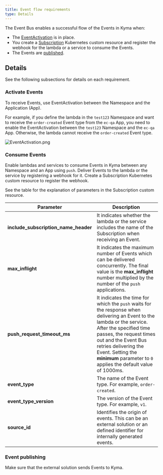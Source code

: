 ```yaml
---
title: Event flow requirements
type: Details
---
```


The Event Bus enables a successful flow of the Events in Kyma when:

- The [EventActivation](#details-event-flow-requirements-activate-events) is in place.
- You create a [Subscription](#details-event-flow-requirements-consume-events) Kubernetes custom resource and register the webhook for the lambda or a service to consume the Events.
- The Events are [published](#details-event-flow-requirements-event-publishing).

## Details

See the following subsections for details on each requirement.

### Activate Events

To receive Events, use EventActivation between the Namespace and the Application (App).

For example, if you define the lambda in the `test123` Namespace and want to receive the `order-created` Event type from the `ec-qa` App, you need to enable the EventActivation between the `test123` Namespace and the `ec-qa` App. Otherwise, the lambda cannot receive the `order-created` Event type.

![EventActivation.png](./assets/event-activation.png)

### Consume Events

Enable lambdas and services to consume Events in Kyma between any Namespace and an App using `push`. Deliver Events to the lambda or the service by registering a webhook for it. Create a Subscription Kubernetes custom resource to register the webhook.

See the table for the explanation of parameters in the Subscription custom resource.

| Parameter | Description |
|----------------|------|
| **include_subscription_name_header** | It indicates whether the lambda or the service includes the name of the Subscription when receiving an Event. |
| **max_inflight** | It indicates the maximum number of Events which can be delivered concurrently. The final value is the **max_inflight** number multiplied by the number of the `push` applications. |
| **push_request_timeout_ms** | It indicates the time for which the `push` waits for the response when delivering an Event to the lambda or the service. After the specified time passes, the request times out and the Event Bus retries delivering the Event. Setting the **minimum** parameter to `0` applies the default value of 1000ms. |
| **event_type** | The name of the Event type. For example, `order-created`.|
| **event_type_version** | The version of the Event type. For example, `v1`. |
| **source_id** | Identifies the origin of events. This can be an external solution or an defined identifier for internally generated events. |

### Event publishing

Make sure that the external solution sends Events to Kyma.
